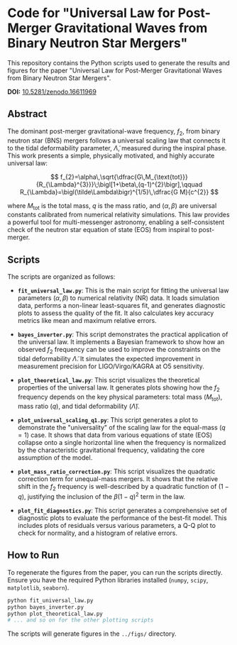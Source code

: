 # Code for "Universal Law for Post-Merger Gravitational Waves from Binary Neutron Star Mergers"

This repository contains the Python scripts used to generate the results and figures for the paper "Universal Law for Post-Merger Gravitational Waves from Binary Neutron Star Mergers".

**DOI:** [10.5281/zenodo.16611969](https://doi.org/10.5281/zenodo.16611969)

## Abstract

The dominant post-merger gravitational-wave frequency, $f_2$, from binary neutron star (BNS) mergers follows a universal scaling law that connects it to the tidal deformability parameter, $\tilde{\Lambda}$, measured during the inspiral phase. This work presents a simple, physically motivated, and highly accurate universal law:

$$ f_{2}=\alpha\,\sqrt{\dfrac{G\,M_{\text{tot}}}{R_{\Lambda}^{3}}}\;\bigl[1+\beta\,(q-1)^{2}\bigr],\qquad R_{\Lambda}=\bigl(\tilde\Lambda\bigr)^{1/5}\,\dfrac{G M}{c^{2}} $$

where $M_{\text{tot}}$ is the total mass, $q$ is the mass ratio, and $(\alpha, \beta)$ are universal constants calibrated from numerical relativity simulations. This law provides a powerful tool for multi-messenger astronomy, enabling a self-consistent check of the neutron star equation of state (EOS) from inspiral to post-merger.

## Scripts

The scripts are organized as follows:

- **`fit_universal_law.py`**: This is the main script for fitting the universal law parameters $(\alpha, \beta)$ to numerical relativity (NR) data. It loads simulation data, performs a non-linear least-squares fit, and generates diagnostic plots to assess the quality of the fit. It also calculates key accuracy metrics like mean and maximum relative errors.

- **`bayes_inverter.py`**: This script demonstrates the practical application of the universal law. It implements a Bayesian framework to show how an observed $f_2$ frequency can be used to improve the constraints on the tidal deformability $\tilde{\Lambda}$. It simulates the expected improvement in measurement precision for LIGO/Virgo/KAGRA at O5 sensitivity.

- **`plot_theoretical_law.py`**: This script visualizes the theoretical properties of the universal law. It generates plots showing how the $f_2$ frequency depends on the key physical parameters: total mass ($M_{\text{tot}}$), mass ratio ($q$), and tidal deformability ($\tilde{\Lambda}$).

- **`plot_universal_scaling_q1.py`**: This script generates a plot to demonstrate the "universality" of the scaling law for the equal-mass ($q=1$) case. It shows that data from various equations of state (EOS) collapse onto a single horizontal line when the frequency is normalized by the characteristic gravitational frequency, validating the core assumption of the model.

- **`plot_mass_ratio_correction.py`**: This script visualizes the quadratic correction term for unequal-mass mergers. It shows that the relative shift in the $f_2$ frequency is well-described by a quadratic function of $(1-q)$, justifying the inclusion of the $\beta(1-q)^2$ term in the law.

- **`plot_fit_diagnostics.py`**: This script generates a comprehensive set of diagnostic plots to evaluate the performance of the best-fit model. This includes plots of residuals versus various parameters, a Q-Q plot to check for normality, and a histogram of relative errors.

## How to Run

To regenerate the figures from the paper, you can run the scripts directly. Ensure you have the required Python libraries installed (`numpy`, `scipy`, `matplotlib`, `seaborn`).

```bash
python fit_universal_law.py
python bayes_inverter.py
python plot_theoretical_law.py
# ... and so on for the other plotting scripts
```

The scripts will generate figures in the `../figs/` directory.

```
